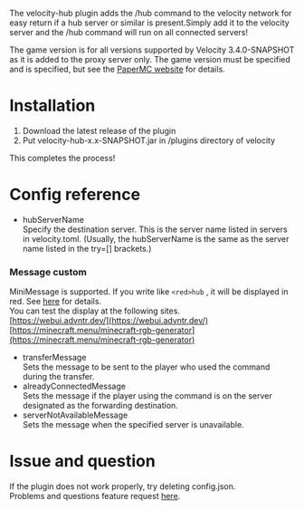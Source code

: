 The velocity-hub plugin adds the /hub command to the velocity network for easy return if a hub server or similar is present.Simply add it to the velocity server and the /hub command will run on all connected servers!  
  
The game version is for all versions supported by Velocity 3.4.0-SNAPSHOT as it is added to the proxy server only. The game version must be specified and is specified, but see the [PaperMC website](https://docs.papermc.io/velocity/server-compatibility/) for details.
# Installation
1. Download the latest release of the plugin
2. Put velocity-hub-x.x-SNAPSHOT.jar in /plugins directory of velocity

This completes the process!
# Config reference
- hubServerName  
Specify the destination server. This is the server name listed in servers in velocity.toml. (Usually, the hubServerName is the same as the server name listed in the try=[] brackets.)  

### Message custom
MiniMessage is supported. If you write like `<red>hub`
, it will be displayed in red. See [here](https://docs.papermc.io/misc/tools/minimessage-web-editor) for details.  
You can test the display at the following sites.  
[https://webui.advntr.dev/](https://webui.advntr.dev/)  
[https://minecraft.menu/minecraft-rgb-generator](https://minecraft.menu/minecraft-rgb-generator)  
- transferMessage  
Sets the message to be sent to the player who used the command during the transfer.
- alreadyConnectedMessage  
Sets the message if the player using the command is on the server designated as the forwarding destination.
- serverNotAvailableMessage  
Sets the message when the specified server is unavailable.

# Issue and question
If the plugin does not work properly, try deleting config.json.  
Problems and questions feature request [here](https://github.com/stellarcielo/velocity-hub/issues).
